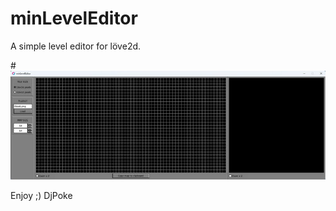 # minLevelEditor
A simple level editor for löve2d.

#![screenshot](screenshot.jpg)

Enjoy ;)
DjPoke
